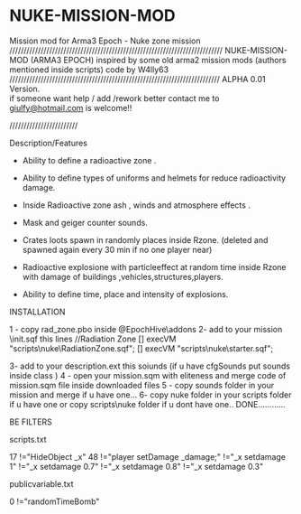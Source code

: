 # NUKE-MISSION-MOD
Mission mod for Arma3 Epoch - Nuke zone mission 
///////////////////////////////////////////////////////////////////////////
NUKE-MISSION-MOD  (ARMA3 EPOCH)
inspired by some old arma2 mission mods (authors mentioned inside scripts)
code by W4lly63
//////////////////////////////////////////////////////////////////////////
ALPHA 0.01 Version.  
if someone want help / add /rework better contact me to giulfy@hotmail.com is welcome!!

////////////////////////

Description/Features

- Ability to define a radioactive zone .
- Ability to define types of uniforms and helmets for reduce radioactivity damage.
- Inside Radioactive zone ash , winds and atmosphere effects .
- Mask and geiger counter sounds.
- Crates loots spawn in randomly places inside Rzone. (deleted and spawned again every 30 min if no one player near)

- Radioactive explosione with particleeffect at random time inside Rzone with damage of buildings ,vehicles,structures,players.
- Ability to define time, place and intensity of explosions.


INSTALLATION

1 - copy rad_zone.pbo  inside @EpochHive\addons
2-  add to your mission \init.sqf this lines
           //Radiation Zone
          [] execVM "scripts\nuke\RadiationZone.sqf";
          [] execVM "scripts\nuke\starter.sqf";
		  
3- add to your description.ext this soiunds (if u have cfgSounds put sounds inside class )
4 - open your mission.sqm with eliteness and merge code of mission.sqm file inside downloaded files
5 - copy sounds folder in your mission and merge if u have one...
6- copy nuke folder in your scripts folder if u have one or copy scripts\nuke folder if u dont have one..
DONE............
		
BE FILTERS

scripts.txt

17  !="HideObject _x"
48  !="player setDamage _damage;" !="_x setdamage 1" !="_x setdamage 0.7" !="_x setdamage 0.8"  !="_x setdamage 0.3"


publicvariable.txt


0  !="randomTimeBomb"		
